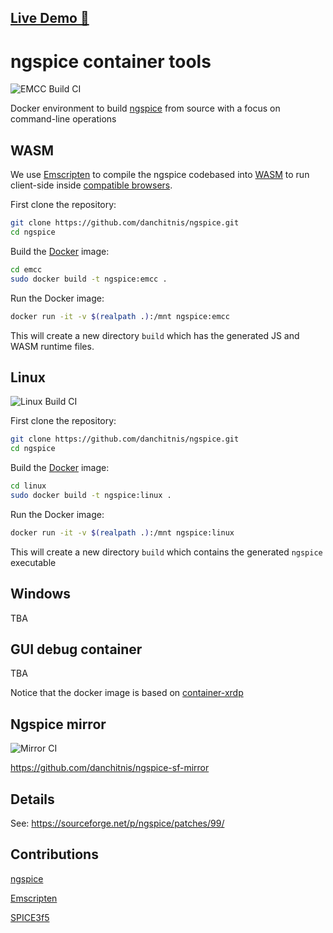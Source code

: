 ## [Live Demo 🚀](https://danchitnis.github.io/ngspice/emcc/)

# ngspice container tools

![EMCC Build CI](https://github.com/danchitnis/ngspice/workflows/EMCC%20Build%20CI/badge.svg)

Docker environment to build [ngspice](https://sourceforge.net/p/ngspice/ngspice/ci/master/tree/) from source with a focus on command-line operations

## WASM

We use [Emscripten](https://emscripten.org/) to compile the ngspice codebased into [WASM](https://webassembly.org/) to run client-side inside [compatible browsers](https://caniuse.com/?search=wasm).

First clone the repository:

```bash
git clone https://github.com/danchitnis/ngspice.git
cd ngspice
```

Build the [Docker](https://www.docker.com/) image:

```bash
cd emcc
sudo docker build -t ngspice:emcc .
```

Run the Docker image:

```bash
docker run -it -v $(realpath .):/mnt ngspice:emcc
```

This will create a new directory `build` which has the generated JS and WASM runtime files.

## Linux

![Linux Build CI](https://github.com/danchitnis/ngspice/workflows/Linux%20Build%20CI/badge.svg)

First clone the repository:

```bash
git clone https://github.com/danchitnis/ngspice.git
cd ngspice
```

Build the [Docker](https://www.docker.com/) image:

```bash
cd linux
sudo docker build -t ngspice:linux .
```

Run the Docker image:

```bash
docker run -it -v $(realpath .):/mnt ngspice:linux
```

This will create a new directory `build` which contains the generated `ngspice` executable

## Windows

TBA

## GUI debug container

TBA

Notice that the docker image is based on [container-xrdp](https://github.com/danchitnis/container-xrdp)

## Ngspice mirror

![Mirror CI](https://github.com/danchitnis/ngspice/workflows/Mirror%20CI/badge.svg)

https://github.com/danchitnis/ngspice-sf-mirror

## Details

See: https://sourceforge.net/p/ngspice/patches/99/

## Contributions

[ngspice](https://sourceforge.net/p/ngspice/ngspice/ci/master/tree/)

[Emscripten](https://emscripten.org/)

[SPICE3f5](https://ptolemy.berkeley.edu/projects/embedded/pubs/downloads/spice/spice.html)
